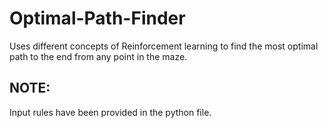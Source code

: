 # Optimal-Path-Finder
Uses different concepts of Reinforcement learning to find the most optimal path to the end from any point in the maze. 

## NOTE:
Input rules have been provided in the python file.
